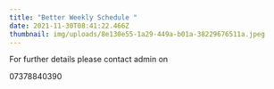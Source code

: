 ```yaml
---
title: "Better Weekly Schedule "
date: 2021-11-30T08:41:22.466Z
thumbnail: img/uploads/8e130e55-1a29-449a-b01a-38229676511a.jpeg
---
```

For further details please contact admin on

07378840390